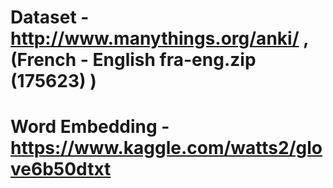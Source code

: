# Dataset - http://www.manythings.org/anki/ ,  (French - English fra-eng.zip (175623) )
# Word Embedding - https://www.kaggle.com/watts2/glove6b50dtxt
